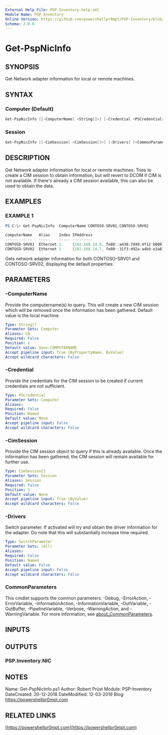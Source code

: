 ```yaml
---
External Help File: PSP-Inventory-help.xml
Module Name: PSP-Inventory
Online Version: https://github.com/powershellpr0mpt/PSP-Inventory/blob/master/docs/Get-PspNicInfo.md
Schema: 2.0.0
---
```


# Get-PspNicInfo

## SYNOPSIS

Get Network adapter information for local or remote machines.

## SYNTAX

### Computer (Default)

```powershell
Get-PspNicInfo [[-ComputerName] <String[]>] [-Credential <PSCredential>] [-Drivers] [<CommonParameters>]
```

### Session

```powershell
Get-PspNicInfo [[-CimSession] <CimSession[]>] [-Drivers] [<CommonParameters>]
```

## DESCRIPTION

Get Network adapter information for local or remote machines.
Tries to create a CIM session to obtain information, but will revert to DCOM if CIM is not available.
If there's already a CIM session available, this can also be used to obtain the data.

## EXAMPLES

### EXAMPLE 1

```powershell
PS C:\> Get-PspNicInfo -ComputerName CONTOSO-SRV01,CONTOSO-SRV02

ComputerName   Alias    Index IPAddress                                 Status
------------   -----    ----- ---------                                 ------
CONTOSO-SRV01  Ethernet 1     {192.168.14.6, fe80::a438:7d49:4f12:b000} Connected
CONTOSO-SRV02  Ethernet 1     {192.168.14.7, fe80::31f3:d92a:a4b9:e3a8} Connected
```

Gets network adapter information for both CONTOSO-SRV01 and CONTOSO-SRV02, displaying the default properties.

## PARAMETERS

### -ComputerName

Provide the computername(s) to query.
This will create a new CIM session which will be removed once the information has been gathered.
Default value is the local machine.

```yaml
Type: String[]
Parameter Sets: Computer
Aliases: CN
Required: False
Position: 1
Default value: $env:COMPUTERNAME
Accept pipeline input: True (ByPropertyName, ByValue)
Accept wildcard characters: False
```

### -Credential

Provide the credentials for the CIM session to be created if current credentials are not sufficient.

```yaml
Type: PSCredential
Parameter Sets: Computer
Aliases:
Required: False
Position: Named
Default value: None
Accept pipeline input: False
Accept wildcard characters: False
```

### -CimSession

Provide the CIM session object to query if this is already available.
Once the information has been gathered, the CIM session will remain available for further use.

```yaml
Type: CimSession[]
Parameter Sets: Session
Aliases: Session
Required: False
Position: 1
Default value: None
Accept pipeline input: True (ByValue)
Accept wildcard characters: False
```

### -Drivers

Switch parameter.
If activated will try and obtain the driver information for the adapter.
Do note that this will substantially increase time required.

```yaml
Type: SwitchParameter
Parameter Sets: (All)
Aliases:
Required: False
Position: Named
Default value: False
Accept pipeline input: False
Accept wildcard characters: False
```

### CommonParameters

This cmdlet supports the common parameters:
-Debug, -ErrorAction, -ErrorVariable, -InformationAction, -InformationVariable, -OutVariable, -OutBuffer, -PipelineVariable, -Verbose, -WarningAction, and -WarningVariable.
For more information, see [about_CommonParameters](http://go.microsoft.com/fwlink/?LinkID=113216).

## INPUTS

## OUTPUTS

### PSP.Inventory.NIC

## NOTES

Name: Get-PspNicInfo.ps1
Author: Robert Prüst
Module: PSP-Inventory
DateCreated: 20-12-2018
DateModified: 12-03-2019
Blog: https://powershellpr0mpt.com

## RELATED LINKS

[https://powershellpr0mpt.com](https://powershellpr0mpt.com)
